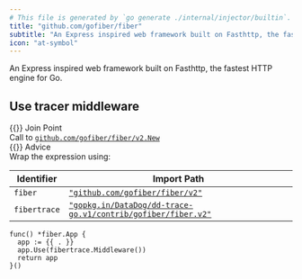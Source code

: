 ```yaml
---
# This file is generated by `go generate ./internal/injector/builtin`. DO NOT EDIT.
title: "github.com/gofiber/fiber"
subtitle: "An Express inspired web framework built on Fasthttp, the fastest HTTP engine for Go."
icon: "at-symbol"
---
```

An Express inspired web framework built on Fasthttp, the fastest HTTP engine for Go.

## Use tracer middleware

<div class="hextra-cards hx-mt-4 hx-gap-4 hx-grid" style="--hextra-cards-grid-cols: 1;">
  <div class="hextra-card hx-group hx-flex hx-flex-col hx-justify-start hx-overflow-hidden hx-rounded-lg hx-border hx-border-gray-200 hx-text-current hx-no-underline dark:hx-shadow-none hover:hx-shadow-gray-100 dark:hover:hx-shadow-none hx-shadow-gray-100 active:hx-shadow-sm active:hx-shadow-gray-200 hx-transition-all hx-duration-200">
    <div>
      <span class="hextra-card-icon hx-flex hx-font-semibold hx-items-start hx-gap-2 hx-p-4 hx-text-gray-700 hover:hx-text-gray-900 dark:hx-text-neutral-200 dark:hover:hx-text-neutral-50">
        {{<iconSVG "search-circle">}} Join Point
      </span>
      <div class="hextra-card-subtitle hx-font-normal hx-px-4 hx-mb-4 hx-mt-2">Call to <a href="https://pkg.go.dev/github.com/gofiber/fiber/v2#New" target="_blank" rel="noopener"><code>github.com/gofiber/fiber/v2.New</code></a></div>
    </div>
    <div class="hx-border-t">
      <span class="hextra-card-icon hx-flex hx-font-semibold hx-items-start hx-gap-2 hx-p-4 hx-text-gray-700 hover:hx-text-gray-900 dark:hx-text-neutral-200 dark:hover:hx-text-neutral-50">
        {{<iconSVG "chip">}} Advice
      </span>
      <div class="hextra-card-subtitle hx-font-normal hx-px-4 hx-mb-4 hx-mt-2">Wrap the expression using: 

Identifier | Import Path
---|---
<code>fiber</code>|<a href="http://pkg.go.dev/github.com/gofiber/fiber/v2" target="_blank" rel="noopener"><code>"github.com/gofiber/fiber/v2"</code></a>
<code>fibertrace</code>|<a href="http://pkg.go.dev/gopkg.in/DataDog/dd-trace-go.v1/contrib/gofiber/fiber.v2" target="_blank" rel="noopener"><code>"gopkg.in/DataDog/dd-trace-go.v1/contrib/gofiber/fiber.v2"</code></a>


```go-template
func() *fiber.App {
  app := {{ . }}
  app.Use(fibertrace.Middleware())
  return app
}()
```

</div>
    </div>
  </div>
</div>
